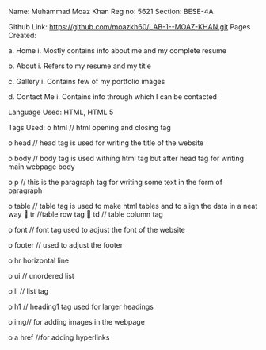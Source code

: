 
Name: Muhammad Moaz Khan
Reg no: 5621
Section: BESE-4A

Github Link: https://github.com/moazkh60/LAB-1--MOAZ-KHAN.git
Pages Created:

a.	Home
i.	Mostly contains info about me and my complete resume

b.	About
i.	Refers to my resume and my title
 
c.	Gallery
i.	Contains few of my portfolio images

d.	Contact Me
i.	Contains info through which I can be contacted

Language Used:
	HTML, HTML 5

Tags Used:
o	html  // html opening and closing tag

o	head  // head tag is used for writing the title of the website

o	body  // body tag is used withing html tag but after head tag for writing main webpage body

o	p     // this is the paragraph tag for writing some text in the form of paragraph

o	table // table tag is used to make html tables and to align the data in a neat way
		tr //table row tag
		td // table column tag

o	font // font tag used to adjust the font of the website

o	footer // used to adjust the footer

o	hr horizontal line

o	ui // unordered list

o	li // list tag

o	h1 // heading1  tag used for larger headings

o	img// for adding images in the webpage

o	a href //for adding hyperlinks
	
